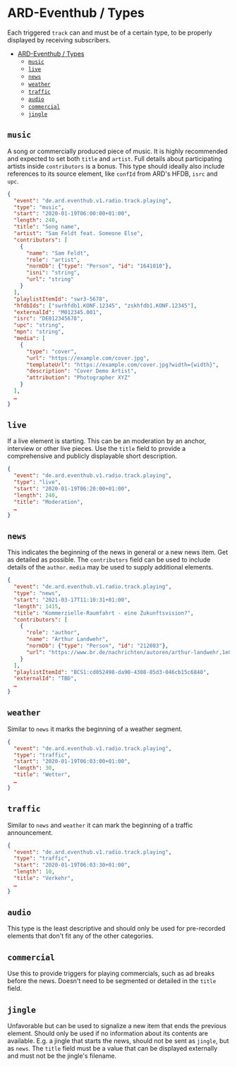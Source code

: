 # ARD-Eventhub / Types

Each triggered `track` can and must be of a certain type, to be properly displayed by receiving subscribers.

- [ARD-Eventhub / Types](#ard-eventhub--types)
  - [`music`](#music)
  - [`live`](#live)
  - [`news`](#news)
  - [`weather`](#weather)
  - [`traffic`](#traffic)
  - [`audio`](#audio)
  - [`commercial`](#commercial)
  - [`jingle`](#jingle)






## `music`

A song or commercially produced piece of music. It is highly recommended and expected to set both `title` and `artist`. Full details about participating artists inside `contributors` is a bonus. This type should ideally also include references to its source element, like `confId` from ARD's HFDB, `isrc` and `upc`.

```json
{
  "event": "de.ard.eventhub.v1.radio.track.playing",
  "type": "music",
  "start": "2020-01-19T06:00:00+01:00",
  "length": 240,
  "title": "Song name",
  "artist": "Sam Feldt feat. Someone Else",
  "contributors": [
    {
      "name": "Sam Feldt",
      "role": "artist",
      "normDb": {"type": "Person", "id": "1641010"},
      "isni": "string",
      "url": "string"
    }
  ],
  "playlistItemId": "swr3-5678",
  "hfdbIds": ["swrhfdb1.KONF.12345", "zskhfdb1.KONF.12345"],
  "externalId": "M012345.001",
  "isrc": "DE012345678",
  "upc": "string",
  "mpn": "string",
  "media": [
    {
      "type": "cover",
      "url": "https://example.com/cover.jpg",
      "templateUrl": "https://example.com/cover.jpg?width={width}",
      "description": "Cover Demo Artist",
      "attribution": "Photographer XYZ"
    }
  ],
  … 
}
```

## `live`

If a live element is starting. This can be an moderation by an anchor, interview or other live pieces. Use the `title` field to provide a comprehensive and publicly displayable short description.

```json
{
  "event": "de.ard.eventhub.v1.radio.track.playing",
  "type": "live",
  "start": "2020-01-19T06:20:00+01:00",
  "length": 240,
  "title": "Moderation",
  … 
}
```

## `news`

This indicates the beginning of the news in general or a new news item. Get as detailed as possible. The `contributors` field can be used to include details of the `author`. `media` may be used to supply additional elements.

```json
{
  "event": "de.ard.eventhub.v1.radio.track.playing",
  "type": "news",
  "start": "2021-03-17T11:10:31+01:00",
  "length": 1415,
  "title": "Kommerzielle-Raumfahrt - eine Zukunftsvision?",
  "contributors": [
    {
      "role": "author",
      "name": "Arthur Landwehr",
      "normDb": {"type": "Person", "id": "212083"},
      "url": "https://www.br.de/nachrichten/autoren/arthur-landwehr,1e00eef2-ccc3-4250-9611-13436160c8b5"
    }
  ],
  "playlistItemId": "BCS1:cd052498-da90-4308-85d3-046cb15c6840",
  "externalId": "TBD",
  … 
}
```

## `weather`

Similar to `news` it marks the beginning of a weather segment.

```json
{
  "event": "de.ard.eventhub.v1.radio.track.playing",
  "type": "traffic",
  "start": "2020-01-19T06:03:00+01:00",
  "length": 30,
  "title": "Wetter",
  … 
}
```

## `traffic`

Similar to `news` and `weather` it can mark the beginning of a traffic announcement.

```json
{
  "event": "de.ard.eventhub.v1.radio.track.playing",
  "type": "traffic",
  "start": "2020-01-19T06:03:30+01:00",
  "length": 10,
  "title": "Verkehr",
  … 
}
```

## `audio`

This type is the least descriptive and should only be used for pre-recorded elements that don't fit any of the other categories.

## `commercial`

Use this to provide triggers for playing commercials, such as ad breaks before the news. Doesn't need to be segmented or detailed in the `title` field.

## `jingle`

Unfavorable but can be used to signalize a new item that ends the previous element. Should only be used if no information about its contents are available. E.g. a jingle that starts the news, should not be sent as `jingle`, but as `news`. The `title` field must be a value that can be displayed externally and must not be the jingle's filename.


